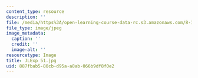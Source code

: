 ```yaml
---
content_type: resource
description: ''
file: /media/https%3A/open-learning-course-data-rc.s3.amazonaws.com/8-13-14-experimental-physics-i-ii-junior-lab-fall-2016-spring-2017/887fbab580cbd95aa8ab066b9df8f0e2_JLExp_51.jpg
file_type: image/jpeg
image_metadata:
  caption: ''
  credit: ''
  image-alt: ''
resourcetype: Image
title: JLExp_51.jpg
uid: 887fbab5-80cb-d95a-a8ab-066b9df8f0e2
---
```

